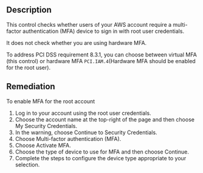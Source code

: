 ## Description

This control checks whether users of your AWS account require a multi-factor authentication (MFA) device to sign in with root user credentials.

It does not check whether you are using hardware MFA.

To address PCI DSS requirement 8.3.1, you can choose between virtual MFA (this control) or hardware MFA `PCI.IAM.4`(Hardware MFA should be enabled for the root user).

## Remediation

To enable MFA for the root account

1. Log in to your account using the root user credentials.
2. Choose the account name at the top-right of the page and then choose My Security Credentials.
3. In the warning, choose Continue to Security Credentials.
4. Choose Multi-factor authentication (MFA).
5. Choose Activate MFA.
6. Choose the type of device to use for MFA and then choose Continue.
7. Complete the steps to configure the device type appropriate to your selection.
